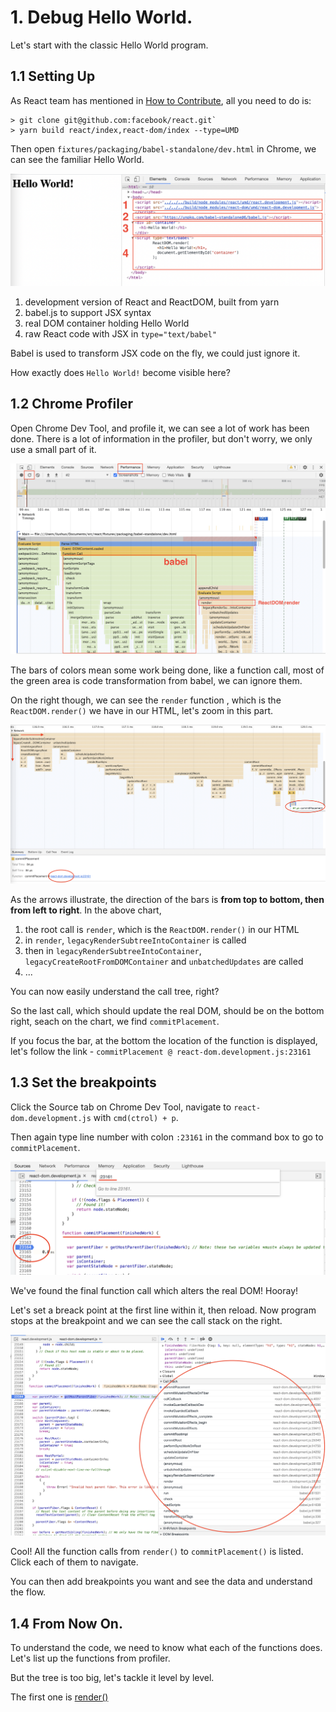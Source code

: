 # 1. Debug Hello World.

Let's start with the classic Hello World program.

## 1.1 Setting Up

As React team has mentioned in [How to Contribute](https://reactjs.org/docs/how-to-contribute.html),
all you need to do is:

```
> git clone git@github.com:facebook/react.git`
> yarn build react/index,react-dom/index --type=UMD
```

Then open `fixtures/packaging/babel-standalone/dev.html` in Chrome, we can see the familiar Hello World.

![](../static/1.1.png)

1. development version of React and ReactDOM, built from yarn
2. babel.js to support JSX syntax
3. real DOM container holding Hello World
4. raw React code with JSX in `type="text/babel"`

Babel is used to transform JSX code on the fly, we could just ignore it.

How exactly does `Hello World!` become visible here?

## 1.2 Chrome Profiler

Open Chrome Dev Tool, and profile it, we can see a lot of work has been done. There is a lot of information in the profiler, but don't worry, we only use a small part of it.

![](../static/1.2.1.png)

The bars of colors mean some work being done, like a function call, most of the green area is code transformation from babel, we can ignore them.

On the right though, we can see the `render` function , which is the `ReactDOM.render()` we have in our HTML, let's zoom in this part.

![](../static/1.2.2.png)

As the arrows illustrate, the direction of the bars is **from top to bottom, then from left to right**. In the above chart,

1. the root call is `render`, which is the `ReactDOM.render()` in our HTML
2. in `render`, `legacyRenderSubtreeIntoContainer` is called
3. then in `legacyRenderSubtreeIntoContainer`, `legacyCreateRootFromDOMContainer` and `unbatchedUpdates` are called
4. ...

You can now easily understand the call tree, right? 

So the last call, which should update the real DOM, should be on the bottom right, seach on the chart, we find `commitPlacement`.

If you focus the bar, at the bottom the location of the function is displayed, let's follow the link - `commitPlacement @ react-dom.development.js:23161`

## 1.3 Set the breakpoints

Click the Source tab on Chrome Dev Tool, navigate to `react-dom.development.js` with `cmd(ctrol) + p`.

Then again type line number with colon `:23161` in the command box to go to `commitPlacement`.

![](../static/1.3.png)

We've found the final function call which alters the real DOM! Hooray! 

Let's set a breack point at the first line within it, then reload. Now program stops at the breakpoint and we can see the call stack on the right.

![](../static/1.3.1.png)

Cool! All the function calls from `render()` to `commitPlacement()` is listed. Click each of them to navigate.

You can then add breakpoints you want and see the data and understand the flow.

## 1.4 From Now On.

To understand the code, we need to know what each of the functions does. Let's list up the functions from profiler.

But the tree is too big, let's tackle it level by level.

The first one is [render()](../functions/render.md)









